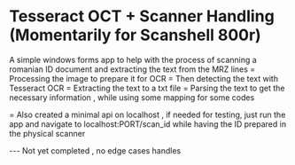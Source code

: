 # Tesseract OCT + Scanner Handling (Momentarily for Scanshell 800r)

A simple windows forms app to help with the process of scanning a romanian ID document and extracting the text from the MRZ lines
= Processing the image to prepare it for OCR
= Then detecting the text with Tesseract OCR 
= Extracting the text to a txt file
= Parsing the text to get the necessary information , while using some mapping for some codes

= Also created a minimal api on localhost , if needed for testing, just run the app and navigate to localhost:PORT/scan_id while having the ID prepared in the physical scanner

--- Not yet completed , no edge cases handles

